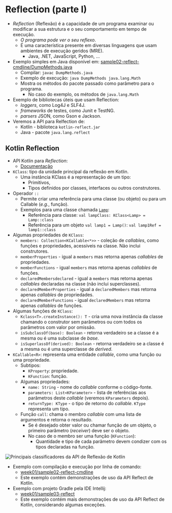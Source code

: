 # Reflection (parte I)

- _Reflection_ (Reflexão) é a capacidade de um programa examinar ou modificar a sua estrutura e o seu comportamento em tempo de execução.
    - _O programa pode ver o seu reflexo_.
    - É uma característica presente em diversas linguagens que usam ambientes de execução geridos (MRE).
      - Java, .NET, JavaScript, Python, ...
- Exemplo simples em Java disponível em: [sample02-reflect-cmdline/DumpMethods.java](../sample02-reflect-cmdline/DumpMethods.java)
  - Compilar: `javac DumpMethods.java`
  - Exemplo de execução: `java DumpMethods java.lang.Math`
  - Mostra os métodos do pacote passado como parâmetro para o programa.
    - No caso do exemplo, os métodos de `java.lang.Math`
- Exemplo de bibliotecas úteis que usam Reflection:
  - _loggers_, como Log4J e SLF4J.
  - _frameworks_ de testes, como Junit e TestNG.
  - _parsers_ JSON, como Gson e Jackson.
- Veremos a API para Relfection de:
  - Kotlin - biblioteca `kotlin-reflect.jar`
  - Java - pacote `java.lang.reflect`

## Kotlin Reflection

- API Kotlin para _Reflection_:
  - [Documentação](https://kotlinlang.org/api/core/kotlin-stdlib/kotlin.reflect/)
- `KClass`: tipo da unidade principal da reflexão em Kotlin.
  - Uma instância KClass é a representação de um tipo:
    - Primitivos,
    - Tipos definidos por classes, interfaces ou outros construtores.
- Operador `::`
  - Permite criar uma referência para uma classe (ou objeto) ou para um Callable (_e.g._, função).
  - Exemplos para uma classe chamada [`Lamp`](../sample02-reflect-cmdline/class-sample/Lamp.kt):
    - Referência para classe: `val lampClass: KClass<Lamp> = Lamp::class`
    - Referência para um objeto `val lamp1 = Lamp()`: `val lamp1Ref = lamp1::class`
- Algumas propriedades de `KClass`:
  - `members: Collection<KCallable<*>>` - coleção de _callables_, como funções e propriedades, acessíveis na classe. Não inclui construtores.
  - `memberProperties` - igual a `members` mas retorna apenas _callables_ de propriedades.
  - `memberFunctions` - igual  `members` mas retorna apenas _callables_ de funções.
  - `declaredMembersdeclared` - igual a `members` mas retorna apenas _callables_ declaradas na classe (não inclui superclasses).
  - `declaredMemberProperties` - igual a `declaredMembers` mas retorna apenas _callables_ de propriedades.
  - `declaredMemberFunctions` - igual  `declaredMembers` mas retorna apenas _callables_ de funções.
- Algumas funções de `KClass`:
  - `Kclass<T>.createInstance(): T` - cria uma nova instância da classe chamando o construtor sem parâmetros ou com todos os parâmetros com valor por omissão.
  - `isSubclassOf(base): Boolean` - retorna verdadeiro se a classe é a mesma ou é uma subclasse de _base_.
  - `isSuperlassOf(derived): Boolean` - retorna verdadeiro se a classe é a mesma ou é uma superclasse de _derived_.
- `KCallable<R>`: representa uma entidade _callable_, como uma função ou uma propriedade.
  - Subtipos:
    - `KProperty`: propriedade.
    - `KFunction`: função.
  - Algumas propriedades:
    - `name: String` - nome do _callable_ conforme o código-fonte.
    - `parameters: List<KParameter>` - lista de referências aos parâmetros deste _callable_ (veremos `KParameters` depois).
    - `returnType: KType` - o tipo de retorno do _callable_. `KType` representa um tipo.
  - Função `call`: chama o membro _callable_ com uma lista de argumentos e retorna o resultado.
    - Se é desejado obter valor ou chamar função de um objeto, o primeiro parâmetro (_receiver_) deve ser o objeto.
    - No caso de o membro ser uma função (`KFunction`):
      - Quantidade e tipo de cada parâmetro devem condizer com os tipos declaradas na função.

![Principais classificadores da API de Reflexão de Kotlin](https://yuml.me/isel/kotlin-reflect.svg)

- Exemplo com compilação e execução por linha de comando: 
  - [week01/sample02-reflect-cmdline](../sample02-reflect-cmdline)
  - Este exemplo contém demonstrações de uso da API Reflect de Kotlin.
- Exemplo com projeto Gradle pela IDE Intellij: 
  - [week01/sample03-reflect](../sample03-reflect)
  - Este exemplo contém mais demonstrações de uso da API Reflect de Kotlin, considerando algumas exceções.
